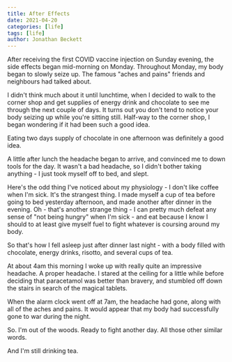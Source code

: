 ```yaml
---
title: After Effects
date: 2021-04-20
categories: [life]
tags: [life]
author: Jonathan Beckett
---
```


After receiving the first COVID vaccine injection on Sunday evening, the side effects began mid-morning on Monday. Throughout Monday, my body began to slowly seize up. The famous "aches and pains" friends and neighbours had talked about.

I didn't think much about it until lunchtime, when I decided to walk to the corner shop and get supplies of energy drink and chocolate to see me through the next couple of days. It turns out you don't tend to notice your body seizing up while you're sitting still. Half-way to the corner shop, I began wondering if it had been such a good idea.

Eating two days supply of chocolate in one afternoon was definitely a good idea.

A little after lunch the headache began to arrive, and convinced me to down tools for the day. It wasn't a bad headache, so I didn't bother taking anything - I just took myself off to bed, and slept.

Here's the odd thing I've noticed about my physiology - I don't like coffee when I'm sick. It's the strangest thing. I made myself a cup of tea before going to bed yesterday afternoon, and made another after dinner in the evening. Oh - that's another strange thing - I can pretty much defeat any sense of "not being hungry" when I'm sick - and eat because I know I should to at least give myself fuel to fight whatever is coursing around my body.

So that's how I fell asleep just after dinner last night - with a body filled with chocolate, energy drinks, risotto, and several cups of tea.

At about 4am this morning I woke up with really quite an impressive headache. A proper headache. I stared at the ceiling for a little while before deciding that paracetamol was better than bravery, and stumbled off down the stairs in search of the magical tablets.

When the alarm clock went off at 7am, the headache had gone, along with all of the aches and pains. It would appear that my body had successfully gone to war during the night.

So. I'm out of the woods. Ready to fight another day. All those other similar words.

And I'm still drinking tea.